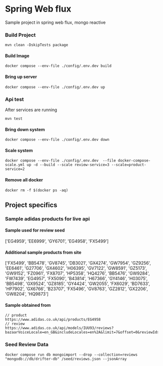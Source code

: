 # Spring Web flux
Sample project in spring web flux, mongo reactive

### Build Project 
```shell
mvn clean -DskipTests package
```
#### Build Image
```shell
docker compose --env-file ./config/.env.dev build 
```
#### Bring up server
```shell
docker compose --env-file ./config/.env.dev up 
```
### Api test
After services are running
```shell
mvn test
```
#### Bring down system
```shell
docker compose --env-file ./config/.env.dev down
```
#### Scale system
```shell
docker compose --env-file ./config/.env.dev  --file docker-compose-scale.yml up -d --build --scale review-service=3 --scale=product-service=2
```
#### Remove all docker
```shell
docker rm -f $(docker ps -aq)
```

## Project specifics
### Sample adidas products for live api
#### Sample used for review seed
['EG4959', 'EE6999', 'GY6701', 'EG4958', 'FX5499']

#### Additional sample products from site
['FX5499', 'BB5478', 'GV8745', 'DB3021', 'GX4274', 'GW7954', 'GZ9256', 'EE6461', 'G27706', 'GX4602', 'H06395', 'GV7122', 'GW8591', 'GZ5173', 'GW9152', 'FZ0961', 'FX8707', 'HP5358', 'HQ4276', 'BB5476', 'GW9284', 'FW7439', 'EG4957', 'FX5090', 'B43814', 'H67366', 'GY4146', 'H03075', 'BB5498', 'GX9524', 'GZ8185', 'GY4424', 'GW2055', 'FX6029', 'BD7633', 'HP7902', 'GX6766', 'B23707', 'FX5496', 'GV8763', 'GZ2812', 'GX2206', 'GW8204', 'HQ9873']

####  Sample obtained from
```shell
// product
https://www.adidas.co.uk/api/products/EG4958
// review
https://www.adidas.co.uk/api/models/IUU93/reviews?bazaarVoiceLocale=en_GB&includeLocales=en%2A&limit=7&offset=0&reviewIds=&sort=relevant
```
### Seed Review Data
```shell
docker compose run db mongoimport --drop --collection=reviews "mongodb://db/drifter-db" /seed/reviews.json --jsonArray
```